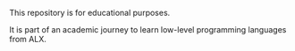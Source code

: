 This repository is for educational purposes.

It is part of an academic journey to learn low-level programming languages from ALX.
